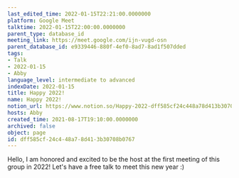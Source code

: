 ```yaml
---
last_edited_time: 2022-01-15T22:21:00.0000000
platform: Google Meet
talktime: 2022-01-15T22:00:00.0000000
parent_type: database_id
meeting_link: https://meet.google.com/ijn-vugd-osn
parent_database_id: e9339446-880f-4ef0-8ad7-8ad1f507dded
tags:
- Talk
- 2022-01-15
- Abby
language_level: intermediate to advanced
indexDate: 2022-01-15
title: Happy 2022!
name: Happy 2022!
notion_url: https://www.notion.so/Happy-2022-dff585cf24c448a78d413b30708b0767
hosts: Abby
created_time: 2021-08-17T19:10:00.0000000
archived: false
object: page
id: dff585cf-24c4-48a7-8d41-3b30708b0767
---
```


Hello, I am honored and excited to be the host at the first meeting of this group in 2022! Let's have a free talk to meet this new year :)





